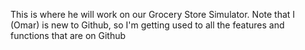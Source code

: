 This is where he will work on our Grocery Store Simulator. Note that I (Omar) is new to Github, so I'm getting used to all the features and functions that are on Github 
